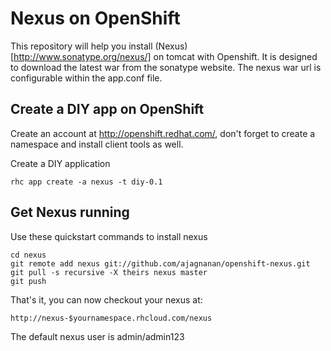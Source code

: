 Nexus on OpenShift
============================

This repository will help you install (Nexus)[http://www.sonatype.org/nexus/] on tomcat with Openshift. It is designed to download the
latest war from the sonatype website. The nexus war url is configurable within the app.conf file.

Create a DIY app on OpenShift
----------------------------

Create an account at http://openshift.redhat.com/, don't forget to create a namespace and install client tools as well.

Create a DIY application

    rhc app create -a nexus -t diy-0.1

Get Nexus running
----------------------------
Use these quickstart commands to install nexus

    cd nexus
    git remote add nexus git://github.com/ajagnanan/openshift-nexus.git
    git pull -s recursive -X theirs nexus master
    git push

That's it, you can now checkout your nexus at:

    http://nexus-$yournamespace.rhcloud.com/nexus

The default nexus user is admin/admin123